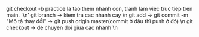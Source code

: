 git checkout -b practice la tao them nhanh con, tranh lam viec truc tiep tren main. '\n'
git branch -> kiem tra cac nhanh cay \n
git add -> git commit -m "Mô tả thay đổi" -> git push origin master(commit ở đâu thì push ở đó) \n
git checkout -> de chuyen doi giua cac nhanh \n
